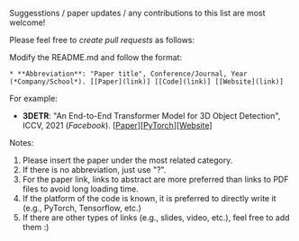 Suggesstions / paper updates / any contributions to this list are most welcome! 

Please feel free to *create pull requests* as follows: <br> 

Modify the README.md and follow the format: 
``` 
* **Abbreviation**: "Paper title", Conference/Journal, Year (*Company/School*). [[Paper](link)] [[Code](link)] [[Website](link)]
``` 

For example:
* **3DETR**: "An End-to-End Transformer Model for 3D Object Detection", ICCV, 2021 (*Facebook*). [[Paper](https://arxiv.org/abs/2109.08141)][[PyTorch](https://github.com/facebookresearch/3detr)][[Website](https://facebookresearch.github.io/3detr/)]

Notes:
1. Please insert the paper under the most related category.
2. If there is no abbreviation, just use "?".
3. For the paper link, links to abstract are more preferred than links to PDF files to avoid long loading time.
4. If the platform of the code is known, it is preferred to directly write it (e.g., PyTorch, Tensorflow, etc.)
5. If there are other types of links (e.g., slides, video, etc.), feel free to add them :)
